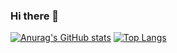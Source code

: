 ### Hi there 👋
[![Anurag's GitHub stats](https://github-readme-stats.vercel.app/api?username=silvadreamer&theme=cobalt)](https://github.com/silvadreamer/github-readme-stats)
[![Top Langs](https://github-readme-stats.vercel.app/api/top-langs/?username=silvadreamer&layout=compact)](https://github.com/silvadreamer/github-readme-stats)
<!--
**silvadreamer/silvadreamer** is a ✨ _special_ ✨ repository because its `README.md` (this file) appears on your GitHub profile.

Here are some ideas to get you started:

- 🔭 I’m currently working on ...
- 🌱 I’m currently learning ...
- 👯 I’m looking to collaborate on ...
- 🤔 I’m looking for help with ...
- 💬 Ask me about ...
- 📫 How to reach me: ...
- 😄 Pronouns: ...
- ⚡ Fun fact: ...
-->
